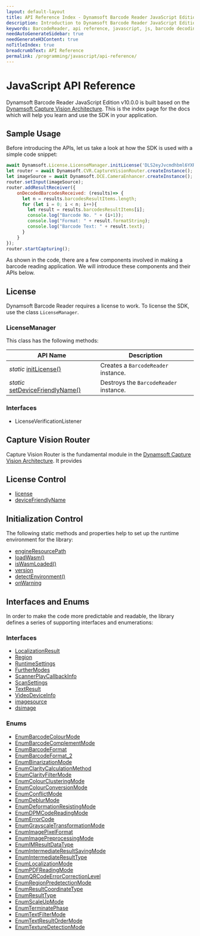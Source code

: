 ```yaml
---
layout: default-layout
title: API Reference Index - Dynamsoft Barcode Reader JavaScript Edition
description: Introduction to Dynamsoft Barcode Reader JavaScript Edition. Integrate once, and run the library on all major modern browsers.
keywords: BarcodeReader, api reference, javascript, js, barcode decoding
needAutoGenerateSidebar: true
needGenerateH3Content: true
noTitleIndex: true
breadcrumbText: API Reference
permalink: /programming/javascript/api-reference/
---
```


# JavaScript API Reference

Dynamsoft Barcode Reader JavaScript Edition v10.0.0 is built based on the [Dynamsoft Capture Vision Architecture](). This is the index page for the docs which will help you learn and use the SDK in your application.

## Sample Usage

Before introducing the APIs, let us take a look at how the SDK is used with a simple code snippet:

```js
await Dynamsoft.License.LicenseManager.initLicense('DLS2eyJvcmdhbml6YXRpb25JRCI6IjIwMDAwMSJ9');
let router = await Dynamsoft.CVR.CaptureVisionRouter.createInstance();
let imageSource = await Dynamsoft.DCE.CameraEnhancer.createInstance();
router.setInput(imageSource);
router.addResultReceiver({
    onDecodedBarcodesReceived: (results)=> {
      let n = results.barcodesResultItems.length;
      for (let i = 0; i < n; i++){
        let result = results.barcodesResultItems[i];
        console.log("Barcode No. " + (i+1));
        console.log("Format: " + result.formatString);
        console.log("Barcode Text: " + result.text);
      }
    }
});
router.startCapturing();
```

As shown in the code, there are a few components involved in making a barcode reading application. We will introduce these components and their APIs below.

## License

Dynamsoft Barcode Reader requires a license to work. To license the SDK, use the class `LicenseManager`.

### LicenseManager

This class has the following methods:

| API Name                                                            | Description                            |
| ------------------------------------------------------------------- | -------------------------------------- |
| *static* [initLicense()](BarcodeReader.md#createinstance)           | Creates a `BarcodeReader` instance.    |
| *static* [setDeviceFriendlyName()](BarcodeReader.md#destroycontext) | Destroys the `BarcodeReader` instance. |

### Interfaces

- LicenseVerificationListener

## Capture Vision Router

Capture Vision Router is the fundamental module in the [Dynamsoft Capture Vision Architecture](). It provides 

## License Control

* [license](LicenseControl.md#license)
* [deviceFriendlyName](LicenseControl.md#devicefriendlyname)

## Initialization Control

The following static methods and properties help to set up the runtime environment for the library:

* [engineResourcePath](InitializationControl.md#engineresourcepath)
* [loadWasm()](InitializationControl.md#loadwasm)
* [isWasmLoaded()](InitializationControl.md#iswasmloaded)
* [version](InitializationControl.md#version)
* [detectEnvironment()](InitializationControl.md#detectenvironment)
* [onWarning](InitializationControl.md#onwarning)

## Interfaces and Enums

In order to make the code more predictable and readable, the library defines a series of supporting interfaces and enumerations:

### Interfaces

* [LocalizationResult](interface/LocalizationResult.md)
* [Region](interface/Region.md)
* [RuntimeSettings](interface/RuntimeSettings.md)
* [FurtherModes](interface/FurtherModes.md)
* [ScannerPlayCallbackInfo](interface/ScannerPlayCallbackInfo.md)
* [ScanSettings](interface/ScanSettings.md)
* [TextResult](interface/TextResult.md)
* [VideoDeviceInfo](interface/VideoDeviceInfo.md)
* [imagesource](interface/imagesource.md)
* [dsimage](interface/dsimage.md)

### Enums

* [EnumBarcodeColourMode](enum/EnumBarcodeColourMode.md)
* [EnumBarcodeComplementMode](enum/EnumBarcodeComplementMode.md)
* [EnumBarcodeFormat](enum/EnumBarcodeFormat.md)
* [EnumBarcodeFormat_2](enum/EnumBarcodeFormat_2.md)
* [EnumBinarizationMode](enum/EnumBinarizationMode.md)
* [EnumClarityCalculationMethod](enum/EnumClarityCalculationMethod.md)
* [EnumClarityFilterMode](enum/EnumClarityFilterMode.md)
* [EnumColourClusteringMode](enum/EnumColourClusteringMode.md)
* [EnumColourConversionMode](enum/EnumColourConversionMode.md)
* [EnumConflictMode](enum/EnumConflictMode.md)
* [EnumDeblurMode](enum/EnumDeblurMode.md)
* [EnumDeformationResistingMode](enum/EnumDeformationResistingMode.md)
* [EnumDPMCodeReadingMode](enum/EnumDPMCodeReadingMode.md)
* [EnumErrorCode](enum/EnumErrorCode.md)
* [EnumGrayscaleTransformationMode](enum/EnumGrayscaleTransformationMode.md)
* [EnumImagePixelFormat](enum/EnumImagePixelFormat.md)
* [EnumImagePreprocessingMode](enum/EnumImagePreprocessingMode.md)
* [EnumIMResultDataType](enum/EnumIMResultDataType.md)
* [EnumIntermediateResultSavingMode](enum/EnumIntermediateResultSavingMode.md)
* [EnumIntermediateResultType](enum/EnumIntermediateResultType.md)
* [EnumLocalizationMode](enum/EnumLocalizationMode.md)
* [EnumPDFReadingMode](enum/EnumPDFReadingMode.md)
* [EnumQRCodeErrorCorrectionLevel](enum/EnumQRCodeErrorCorrectionLevel.md)
* [EnumRegionPredetectionMode](enum/EnumRegionPredetectionMode.md)
* [EnumResultCoordinateType](enum/EnumResultCoordinateType.md)
* [EnumResultType](enum/EnumResultType.md)
* [EnumScaleUpMode](enum/EnumScaleUpMode.md)
* [EnumTerminatePhase](enum/EnumTerminatePhase.md)
* [EnumTextFilterMode](enum/EnumTextFilterMode.md)
* [EnumTextResultOrderMode](enum/EnumTextResultOrderMode.md)
* [EnumTextureDetectionMode](enum/EnumTextureDetectionMode.md)